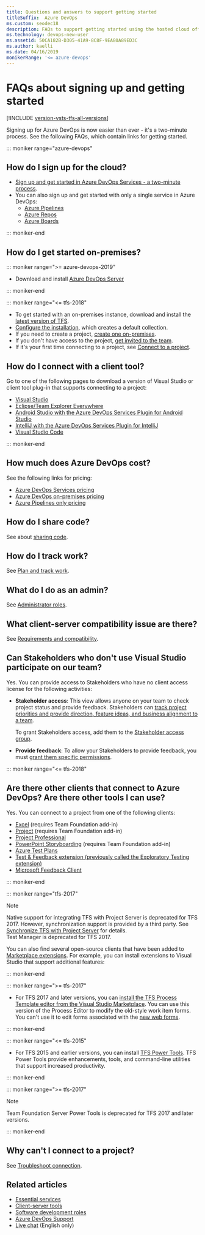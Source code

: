 ```yaml
---
title: Questions and answers to support getting started
titleSuffix:  Azure DevOps
ms.custom: seodec18
description: FAQs to support getting started using the hosted cloud offering and on-premises offering of Azure DevOps
ms.technology: devops-new-user 
ms.assetid: 50CA182B-D305-41A9-8C8F-9EA80A89ED3C
ms.author: kaelli
ms.date: 04/16/2019
monikerRange: '<= azure-devops'
---
```


# FAQs about signing up and getting started

[!INCLUDE [version-vsts-tfs-all-versions](../includes/version-vsts-tfs-all-versions.md)]

Signing up for Azure DevOps is now easier than ever - it's a two-minute process. See the following FAQs, which contain links for getting started.

::: moniker range="azure-devops"

## How do I sign up for the cloud?

- [Sign up and get started in Azure DevOps Services - a two-minute process](../organizations/accounts/create-organization.md).
- You can also sign up and get started with only a single service in Azure DevOps:
  - [Azure Pipelines](../pipelines/get-started/pipelines-sign-up.md)
  - [Azure Repos](../repos/get-started/sign-up-invite-teammates.md)
  - [Azure Boards](../boards/get-started/sign-up-invite-teammates.md)

::: moniker-end

## How do I get started on-premises?

::: moniker range=">= azure-devops-2019"

- Download and install [Azure DevOps Server](https://azure.microsoft.com/services/devops/server/)

::: moniker-end

::: moniker range="<= tfs-2018"

- To get started with an on-premises instance, download and install the [latest version of TFS](https://visualstudio.microsoft.com/downloads/). 
- [Configure the installation](/azure/devops/server/install/get-started), which creates a default  collection.
- If you need to create a project, [create one on-premises](../organizations/projects/create-project.md).
- If you don't have access to the project, [get invited to the team](../organizations/security/add-users-team-project.md).  
- If it's your first time connecting to a project, see [Connect to a project](../organizations/projects/connect-to-projects.md).  

## How do I connect with a client tool?

Go to one of the following pages to download a version of Visual Studio or client tool plug-in that supports connecting to a project:

- [Visual Studio](https://visualstudio.microsoft.com/downloads/) 
- [Eclipse/Team Explorer Everywhere](/previous-versions/azure/devops/java/download-eclipse-plug-in)  
- [Android Studio with the Azure DevOps Services Plugin for Android Studio](/previous-versions/azure/devops/java/download-android-studio-plug-in)
- [IntelliJ with the Azure DevOps Services Plugin for IntelliJ](/previous-versions/azure/devops/java/download-intellij-plug-in)
- [Visual Studio Code](/previous-versions/azure/devops/java/vscode-extension)

::: moniker-end

## How much does Azure DevOps cost?

See the following links for pricing:

- [Azure DevOps Services pricing](https://azure.microsoft.com/pricing/details/devops/azure-devops-services/)
- [Azure DevOps on-premises pricing](https://azure.microsoft.com/pricing/details/devops/on-premises/)
- [Azure Pipelines only pricing](https://azure.microsoft.com/pricing/details/devops/azure-pipelines/)

## How do I share code?

See about [sharing code](roles.md#software-developers).

## How do I track work?

See [Plan and track work](../boards/get-started/plan-track-work.md).

## What do I do as an admin?

See [Administrator roles](roles.md#administrator-roles).

## What client-server compatibility issue are there?

See [Requirements and compatibility](/azure/devops/server/requirements).  

## Can Stakeholders who don't use Visual Studio participate on our team?

Yes. You can provide access to Stakeholders who have no client access license for the following activities:  

- **Stakeholder access**: This view allows anyone on your team to check project status and provide feedback. Stakeholders can [track project priorities and provide direction, feature ideas, and business alignment to a team](../organizations/security/get-started-stakeholder.md).  
  
     To grant Stakeholders access, add them to the [Stakeholder access group](../organizations/security/change-access-levels.md).  
  
- **Provide feedback**: To allow your Stakeholders to provide feedback, you must [grant them specific permissions](../project/feedback/give-permissions-feedback.md).  

::: moniker range="<= tfs-2018"

## Are there other clients that connect to Azure DevOps? Are there other tools I can use?

Yes. You can connect to a project from one of the following clients:

- [Excel](../boards/backlogs/office/bulk-add-modify-work-items-excel.md) (requires Team Foundation add-in)  
- [Project](../boards/backlogs/office/create-your-backlog-tasks-using-project.md)  (requires Team Foundation add-in)  
- [Project Professional](/previous-versions/azure/devops/reference/tfs-ps-sync/synchronize-tfs-project-server)
- [PowerPoint Storyboarding](../boards/backlogs/office/storyboard-your-ideas-using-powerpoint.md) (requires Team Foundation add-in)  
- [Azure Test Plans](/previous-versions/jj635157(v=vs.140))  
- [Test & Feedback extension (previously called the Exploratory Testing extension)](../test/provide-stakeholder-feedback.md)
- [Microsoft Feedback Client](../project/feedback/give-feedback.md)  

::: moniker-end

::: moniker range="tfs-2017"

>[!NOTE]  
>Native support for integrating TFS with Project Server is deprecated for TFS 2017. However, synchronization support is provided by a third party. See [Synchronize TFS with Project Server](/previous-versions/azure/devops/reference/tfs-ps-sync/sync-ps-tfs) for details.  
>Test Manager is deprecated for TFS 2017.

You can also find several open-source clients that have been added to [Marketplace extensions](https://marketplace.visualstudio.com). For example, you can install extensions to Visual Studio that support additional features:

::: moniker-end

::: moniker range=">= tfs-2017"

- For TFS 2017 and later versions, you can [install the TFS Process Template editor from the Visual Studio Marketplace](https://marketplace.visualstudio.com/items?itemName=KarthikBalasubramanianMSFT.TFSProcessTemplateEditor). You can use this version of the Process Editor to modify the old-style work item forms. You can't use it to edit forms associated with the [new web forms](../reference/process/new-work-item-experience.md).

::: moniker-end

::: moniker range="<= tfs-2015"

- For TFS 2015 and earlier versions, you can install [TFS Power Tools](https://marketplace.visualstudio.com/items?itemName=TFSPowerToolsTeam.MicrosoftVisualStudioTeamFoundationServer2015Power). TFS Power Tools provide enhancements, tools, and command-line utilities that support increased productivity.

::: moniker-end

::: moniker range=">= tfs-2017"

> [!NOTE]  
> Team Foundation Server Power Tools is deprecated for TFS 2017 and later versions.

::: moniker-end

## Why can't I connect to a project?

See [Troubleshoot connection](troubleshoot-connection.md).

## Related articles

- [Essential services](services.md)
- [Client-server tools](tools.md)
- [Software development roles](roles.md)
- [Azure DevOps Support](https://azure.microsoft.com/support/devops/)
- [Live chat](https://visualstudio.microsoft.com/vs/support/#talktous) (English only)